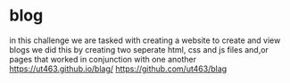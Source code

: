 # blog
in this challenge we are tasked with creating a website to create and view blogs
we did this by creating two seperate html, css and js files and,or pages that worked in conjunction with one another
https://ut463.github.io/blag/
https://github.com/ut463/blag